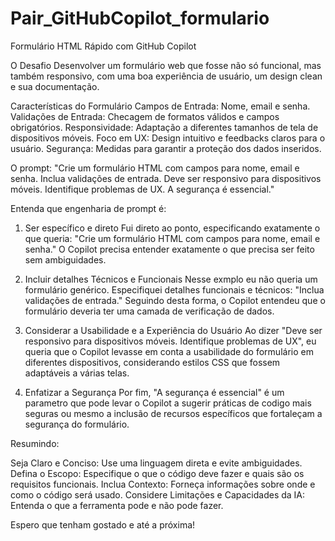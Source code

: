 # Pair_GitHubCopilot_formulario
 Formulário HTML Rápido com GitHub Copilot

O Desafio
Desenvolver um formulário web que fosse não só funcional, mas também responsivo, com uma boa experiência de usuário, um design clean e sua documentação. 

Características do Formulário
Campos de Entrada: Nome, email e senha.
Validações de Entrada: Checagem de formatos válidos e campos obrigatórios.
Responsividade: Adaptação a diferentes tamanhos de tela de dispositivos móveis.
Foco em UX: Design intuitivo e feedbacks claros para o usuário.
Segurança: Medidas para garantir a proteção dos dados inseridos.

O prompt: 
 "Crie um formulário HTML com campos para nome, email e senha. Inclua validações de entrada. Deve ser responsivo para dispositivos móveis. Identifique problemas de UX. A segurança é essencial."

Entenda que engenharia de prompt é:

1. Ser específico e direto
Fui direto ao ponto, especificando exatamente o que queria: "Crie um formulário HTML com campos para nome, email e senha." O Copilot precisa entender exatamente o que precisa ser feito sem ambiguidades.

2. Incluir detalhes Técnicos e Funcionais
Nesse exmplo eu não queria um formulário genérico. Especifiquei detalhes funcionais e técnicos: "Inclua validações de entrada." Seguindo desta forma, o Copilot entendeu que o formulário deveria ter uma camada de verificação de dados.

3. Considerar a Usabilidade e a Experiência do Usuário
Ao dizer "Deve ser responsivo para dispositivos móveis. Identifique problemas de UX", eu queria que o Copilot levasse em conta a usabilidade do formulário em diferentes dispositivos, considerando estilos CSS que fossem adaptáveis a várias telas.

4. Enfatizar a Segurança
Por fim, "A segurança é essencial" é um parametro que pode levar o Copilot a sugerir práticas de codigo mais seguras ou mesmo a inclusão de recursos específicos que fortaleçam a segurança do formulário.

Resumindo:

Seja Claro e Conciso: Use uma linguagem direta e evite ambiguidades.
Defina o Escopo: Especifique o que o código deve fazer e quais são os requisitos funcionais.
Inclua Contexto: Forneça informações sobre onde e como o código será usado.
Considere Limitações e Capacidades da IA: Entenda o que a ferramenta pode e não pode fazer.

Espero que tenham gostado e até a próxima!
